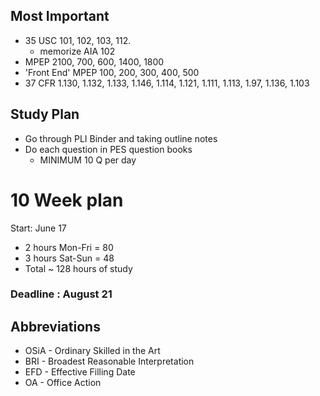## Most Important
* 35 USC 101, 102, 103, 112. 
	* memorize AIA 102
* MPEP 2100, 700, 600, 1400, 1800
* 'Front End' MPEP 100, 200, 300, 400, 500
* 37 CFR 1.130, 1.132, 1.133, 1.146, 1.114, 1.121, 1.111, 1.113, 1.97, 1.136, 1.103

## Study Plan
* Go through PLI Binder and taking outline notes
* Do each question in PES question books
	* MINIMUM 10 Q per day 


# 10 Week plan
Start: June 17
* 2 hours Mon-Fri = 80 
* 3 hours Sat-Sun = 48
* Total ~ 128 hours of study
### Deadline : August 21



## Abbreviations
* OSiA - Ordinary Skilled in the Art
* BRI - Broadest Reasonable Interpretation
* EFD - Effective Filling Date
* OA - Office Action